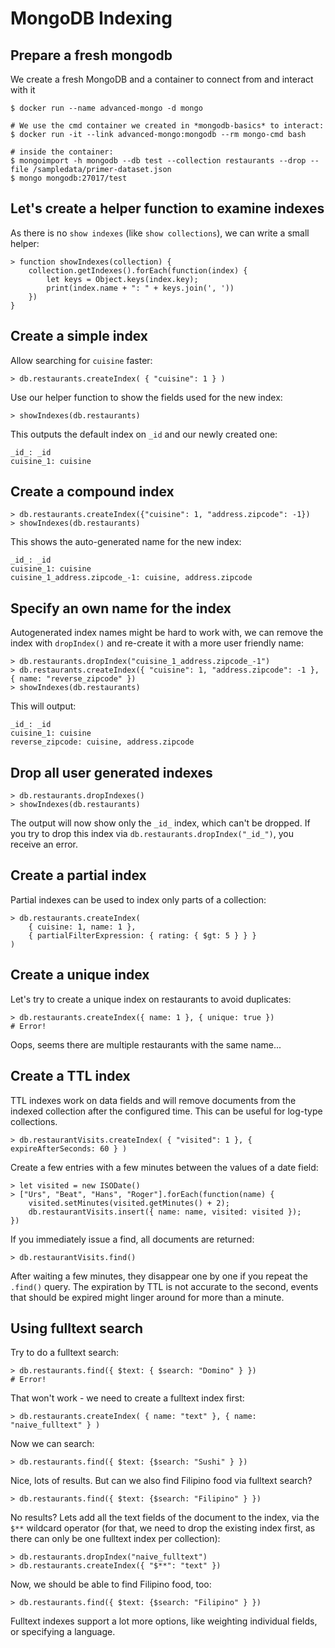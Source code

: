 # MongoDB Indexing

## Prepare a fresh mongodb

We create a fresh MongoDB and a container to connect from and interact with it

    $ docker run --name advanced-mongo -d mongo

    # We use the cmd container we created in *mongodb-basics* to interact:
    $ docker run -it --link advanced-mongo:mongodb --rm mongo-cmd bash
    
    # inside the container:
    $ mongoimport -h mongodb --db test --collection restaurants --drop --file /sampledata/primer-dataset.json
    $ mongo mongodb:27017/test

## Let's create a helper function to examine indexes

As there is no `show indexes` (like `show collections`), we can write a small helper:

    > function showIndexes(collection) { 
        collection.getIndexes().forEach(function(index) { 
            let keys = Object.keys(index.key);
            print(index.name + ": " + keys.join(', '))
        }) 
    }

## Create a simple index

Allow searching for `cuisine` faster:

    > db.restaurants.createIndex( { "cuisine": 1 } )

Use our helper function to show the fields used for the new index:

    > showIndexes(db.restaurants)

This outputs the default index on `_id` and our newly created one:

    _id_: _id
    cuisine_1: cuisine

## Create a compound index

    > db.restaurants.createIndex({"cuisine": 1, "address.zipcode": -1})
    > showIndexes(db.restaurants)

This shows the auto-generated name for the new index:

    _id_: _id
    cuisine_1: cuisine
    cuisine_1_address.zipcode_-1: cuisine, address.zipcode

## Specify an own name for the index

Autogenerated index names might be hard to work with, we can remove the index with `dropIndex()`
and re-create it with a more user friendly name:

    > db.restaurants.dropIndex("cuisine_1_address.zipcode_-1")
    > db.restaurants.createIndex({ "cuisine": 1, "address.zipcode": -1 }, { name: "reverse_zipcode" })
    > showIndexes(db.restaurants)

This will output:

    _id_: _id
    cuisine_1: cuisine
    reverse_zipcode: cuisine, address.zipcode

## Drop all user generated indexes

    > db.restaurants.dropIndexes()
    > showIndexes(db.restaurants)

The output will now show only the `_id_` index, which can't be dropped.
If you try to drop this index via `db.restaurants.dropIndex("_id_")`, you receive an error.

## Create a partial index

Partial indexes can be used to index only parts of a collection:

    > db.restaurants.createIndex(
        { cuisine: 1, name: 1 },
        { partialFilterExpression: { rating: { $gt: 5 } } }
    )

## Create a unique index

Let's try to create a unique index on restaurants to avoid duplicates:

    > db.restaurants.createIndex({ name: 1 }, { unique: true })
    # Error!

Oops, seems there are multiple restaurants with the same name...

## Create a TTL index

TTL indexes work on data fields and will remove documents from the indexed collection after the configured time.
This can be useful for log-type collections.

    > db.restaurantVisits.createIndex( { "visited": 1 }, { expireAfterSeconds: 60 } )
    
Create a few entries with a few minutes between the values of a date field:

    > let visited = new ISODate()
    > ["Urs", "Beat", "Hans", "Roger"].forEach(function(name) {
        visited.setMinutes(visited.getMinutes() + 2);
        db.restaurantVisits.insert({ name: name, visited: visited });
    })

If you immediately issue a find, all documents are returned:

    > db.restaurantVisits.find()

After waiting a few minutes, they disappear one by one if you repeat the `.find()` query.
The expiration by TTL is not accurate to the second, events that should be expired might linger around for more than a minute.

## Using fulltext search

Try to do a fulltext search:

    > db.restaurants.find({ $text: { $search: "Domino" } })
    # Error!

That won't work - we need to create a fulltext index first:

    > db.restaurants.createIndex( { name: "text" }, { name: "naive_fulltext" } )

Now we can search:

    > db.restaurants.find({ $text: {$search: "Sushi" } })

Nice, lots of results. But can we also find Filipino food via fulltext search?

    > db.restaurants.find({ $text: {$search: "Filipino" } })

No results? Lets add all the text fields of the document to the index, via the `$**` wildcard operator 
(for that, we need to drop the existing index first, as there can only be one fulltext index per collection):

    > db.restaurants.dropIndex("naive_fulltext")
    > db.restaurants.createIndex({ "$**": "text" })

Now, we should be able to find Filipino food, too:

    > db.restaurants.find({ $text: {$search: "Filipino" } })

Fulltext indexes support a lot more options, like weighting individual fields, or specifying a language.